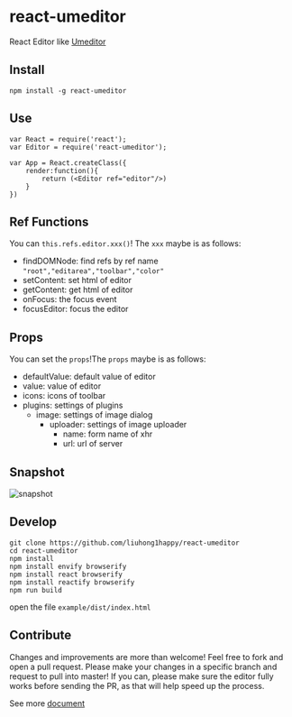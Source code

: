 # react-umeditor

React Editor like [Umeditor](https://github.com/fex-team/umeditor)

## Install 

	npm install -g react-umeditor

## Use

	var React = require('react');
	var Editor = require('react-umeditor');

	var App = React.createClass({
		render:function(){
			return (<Editor ref="editor"/>)
		}
	})
	
## Ref Functions

You can `this.refs.editor.xxx()`! The `xxx` maybe is as follows:

* findDOMNode: find  refs by ref name  `"root","editarea","toolbar","color" `
* setContent: set html of editor
* getContent: get html of editor
* onFocus: the focus event
* focusEditor: focus the editor

## Props

You can set the `props`!The `props` maybe is as follows:

* defaultValue: default value of editor
* value: value of editor
* icons: icons of toolbar
* plugins: settings of plugins
	* image: settings of image dialog 
		* uploader: settings of image uploader
			* name:  form name of xhr
			* url:  url of server

## Snapshot

![snapshot](https://raw.githubusercontent.com/liuhong1happy/react-umeditor/cfedda64f6e19830936d323c2e4d836bb14576b2/snapshot/editor.png)

## Develop

	git clone https://github.com/liuhong1happy/react-umeditor
	cd react-umeditor
	npm install
    npm install envify browserify
    npm install react browserify
    npm install reactify browserify
	npm run build

open the file `example/dist/index.html`



## Contribute

Changes and improvements are more than welcome! Feel free to fork and open a pull request. Please make your changes in a specific branch and request to pull into master! If you can, please make sure the editor fully works before sending the PR, as that will help speed up the process.

See more [document](https://github.com/liuhong1happy/react-umeditor/blob/master/docs/contribute.md)